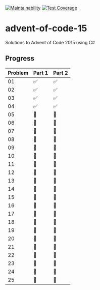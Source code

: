 [![Maintainability](https://api.codeclimate.com/v1/badges/d110e5dc9e56c9b8450b/maintainability)](https://codeclimate.com/github/dfar-io/advent-of-code-15/maintainability)
[![Test Coverage](https://api.codeclimate.com/v1/badges/d110e5dc9e56c9b8450b/test_coverage)](https://codeclimate.com/github/dfar-io/advent-of-code-15/test_coverage)

# advent-of-code-15
Solutions to Advent of Code 2015 using C#

## Progress

|Problem|Part 1            |Part 2            | 
|-------|------------------|------------------|
|01     |:white_check_mark:|:white_check_mark:|
|02     |:white_check_mark:|:white_check_mark:|
|03     |:white_check_mark:|:white_check_mark:|
|04     |:white_check_mark:|:white_check_mark:|
|05     |:red_circle:      |:red_circle:      |
|06     |:red_circle:      |:red_circle:      |
|07     |:red_circle:      |:red_circle:      |
|08     |:red_circle:      |:red_circle:      |
|09     |:red_circle:      |:red_circle:      |
|10     |:red_circle:      |:red_circle:      |
|11     |:red_circle:      |:red_circle:      |
|12     |:red_circle:      |:red_circle:      |
|13     |:red_circle:      |:red_circle:      |
|14     |:red_circle:      |:red_circle:      |
|15     |:red_circle:      |:red_circle:      |
|16     |:red_circle:      |:red_circle:      |
|17     |:red_circle:      |:red_circle:      |
|18     |:red_circle:      |:red_circle:      |
|19     |:red_circle:      |:red_circle:      |
|20     |:red_circle:      |:red_circle:      |
|21     |:red_circle:      |:red_circle:      |
|22     |:red_circle:      |:red_circle:      |
|23     |:red_circle:      |:red_circle:      |
|24     |:red_circle:      |:red_circle:      |
|25     |:red_circle:      |:red_circle:      |
